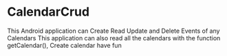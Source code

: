 # CalendarCrud
This Android application can Create Read Update and Delete Events of any Calendars
This application can also read all the calendars with the function getCalendar(), Create calendar 
have fun
